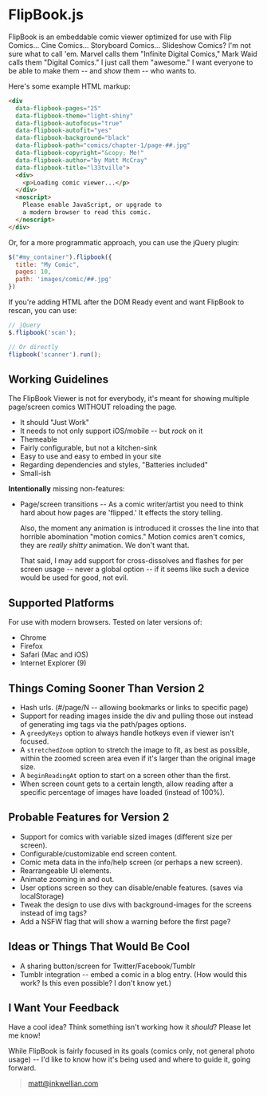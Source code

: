 # FlipBook.js

FlipBook is an embeddable comic viewer optimized for use with Flip Comics... 
Cine Comics... Storyboard Comics... Slideshow Comics? I'm not sure what to call 
'em. Marvel calls them "Infinite Digital Comics," Mark Waid calls them "Digital
Comics." I just call them "awesome." I want everyone to be able to make them 
-- and *show* them -- who wants to.

Here's some example HTML markup:

```html
<div 
  data-flipbook-pages="25" 
  data-flipbook-theme="light-shiny"
  data-flipbook-autofocus="true"
  data-flipbook-autofit="yes"
  data-flipbook-background="black"
  data-flipbook-path="comics/chapter-1/page-##.jpg" 
  data-flipbook-copyright="&copy; Me!" 
  data-flipbook-author="by Matt McCray"
  data-flipbook-title="l33tville">
  <div>
    <p>Loading comic viewer...</p>
  </div>
  <noscript>
    Please enable JavaScript, or upgrade to 
    a modern browser to read this comic.
  </noscript>
</div>
```

Or, for a more programmatic approach, you can use the jQuery plugin:

```javascript
$("#my_container").flipbook({
  title: "My Comic",
  pages: 10,
  path: 'images/comic/##.jpg'
})
```

If you're adding HTML after the DOM Ready event and want FlipBook to
rescan, you can use:

```javascript
// jQuery
$.flipbook('scan');

// Or directly
flipbook('scanner').run();
```


## Working Guidelines

The FlipBook Viewer is not for everybody, it's meant for showing multiple 
page/screen comics WITHOUT reloading the page.

- It should "Just Work"
- It needs to not only support iOS/mobile -- but *rock* on it
- Themeable
- Fairly configurable, but not a kitchen-sink
- Easy to use and easy to embed in your site
- Regarding dependencies and styles, "Batteries included"
- Small-ish

**Intentionally** missing non-features:

-   Page/screen transitions -- As a comic writer/artist you need to think hard
    about how pages are 'flipped.' It effects the story telling.
   
    Also, the moment any animation is introduced it crosses the line into that
    horrible abomination "motion comics." Motion comics aren't comics, they are
    *really shitty* animation. We don't want that.
   
    That said, I may add support for cross-dissolves and flashes for per screen
    usage -- never a global option -- if it seems like such a device would be
    used for good, not evil.


## Supported Platforms

For use with modern browsers. Tested on later versions of:

- Chrome
- Firefox
- Safari (Mac and iOS)
- Internet Explorer (9)

## Things Coming Sooner Than Version 2

- Hash urls. (#/page/N -- allowing bookmarks or links to specific page)
- Support for reading images inside the div and pulling those out instead of 
  generating img tags via the path/pages options.
- A `greedyKeys` option to always handle hotkeys even if viewer isn't focused.
- A `stretchedZoom` option to stretch the image to fit, as best as possible,
  within the zoomed screen area even if it's larger than the original image
  size.
- A `beginReadingAt` option to start on a screen other than the first.
- When screen count gets to a certain length, allow reading after a specific
  percentage of images have loaded (instead of 100%).

## Probable Features for Version 2

- Support for comics with variable sized images (different size per screen).
- Configurable/customizable end screen content.
- Comic meta data in the info/help screen (or perhaps a new screen).
- Rearrangeable UI elements.
- Animate zooming in and out.
- User options screen so they can disable/enable features. (saves via
  localStorage) 
- Tweak the design to use divs with background-images for the screens instead
  of img tags?
- Add a NSFW flag that will show a warning before the first page?

## Ideas or Things That Would Be Cool

- A sharing button/screen for Twitter/Facebook/Tumblr
- Tumblr integration -- embed a comic in a blog entry. (How would this work?
  Is this even possible? I don't know yet.)


## I Want Your Feedback

Have a cool idea? Think something isn't working how it *should*? Please let me
know! 

While FlipBook is fairly focused in its goals (comics only, not general
photo usage) -- I'd like to know how it's being used and where to guide it,
going forward.

> [matt@inkwellian.com](matt@inkwellian.com)